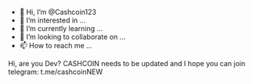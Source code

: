 - 👋 Hi, I’m @Cashcoin123
- 👀 I’m interested in ...
- 🌱 I’m currently learning ...
- 💞️ I’m looking to collaborate on ...
- 📫 How to reach me ...

<!---
Cashcoin123/Cashcoin123 is a ✨ special ✨ repository because its `README.md` (this file) appears on your GitHub profile.
You can click the Preview link to take a look at your changes.
--->


 
Hi, are you Dev? CASHCOIN needs to be updated and I hope you can join
telegram: t.me/cashcoinNEW
